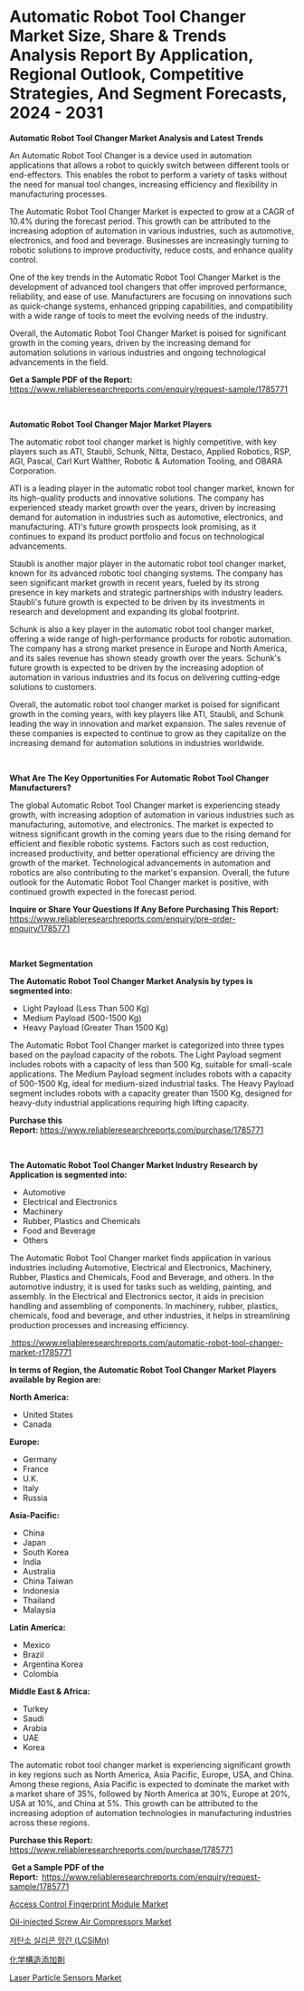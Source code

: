<p><h1>Automatic Robot Tool Changer Market Size, Share & Trends Analysis Report By Application, Regional Outlook, Competitive Strategies, And Segment Forecasts, 2024 - 2031</h1></p><p><strong>Automatic Robot Tool Changer Market Analysis and Latest Trends</strong></p>
<p><p>An Automatic Robot Tool Changer is a device used in automation applications that allows a robot to quickly switch between different tools or end-effectors. This enables the robot to perform a variety of tasks without the need for manual tool changes, increasing efficiency and flexibility in manufacturing processes.</p><p>The Automatic Robot Tool Changer Market is expected to grow at a CAGR of 10.4% during the forecast period. This growth can be attributed to the increasing adoption of automation in various industries, such as automotive, electronics, and food and beverage. Businesses are increasingly turning to robotic solutions to improve productivity, reduce costs, and enhance quality control.</p><p>One of the key trends in the Automatic Robot Tool Changer Market is the development of advanced tool changers that offer improved performance, reliability, and ease of use. Manufacturers are focusing on innovations such as quick-change systems, enhanced gripping capabilities, and compatibility with a wide range of tools to meet the evolving needs of the industry.</p><p>Overall, the Automatic Robot Tool Changer Market is poised for significant growth in the coming years, driven by the increasing demand for automation solutions in various industries and ongoing technological advancements in the field.</p></p>
<p><strong>Get a Sample PDF of the Report:&nbsp;</strong> <a href="https://www.reliableresearchreports.com/enquiry/request-sample/1785771">https://www.reliableresearchreports.com/enquiry/request-sample/1785771</a></p>
<p>&nbsp;</p>
<p><strong>Automatic Robot Tool Changer Major Market Players</strong></p>
<p><p>The automatic robot tool changer market is highly competitive, with key players such as ATI, Staubli, Schunk, Nitta, Destaco, Applied Robotics, RSP, AGI, Pascal, Carl Kurt Walther, Robotic & Automation Tooling, and OBARA Corporation.</p><p>ATI is a leading player in the automatic robot tool changer market, known for its high-quality products and innovative solutions. The company has experienced steady market growth over the years, driven by increasing demand for automation in industries such as automotive, electronics, and manufacturing. ATI's future growth prospects look promising, as it continues to expand its product portfolio and focus on technological advancements.</p><p>Staubli is another major player in the automatic robot tool changer market, known for its advanced robotic tool changing systems. The company has seen significant market growth in recent years, fueled by its strong presence in key markets and strategic partnerships with industry leaders. Staubli's future growth is expected to be driven by its investments in research and development and expanding its global footprint.</p><p>Schunk is also a key player in the automatic robot tool changer market, offering a wide range of high-performance products for robotic automation. The company has a strong market presence in Europe and North America, and its sales revenue has shown steady growth over the years. Schunk's future growth is expected to be driven by the increasing adoption of automation in various industries and its focus on delivering cutting-edge solutions to customers.</p><p>Overall, the automatic robot tool changer market is poised for significant growth in the coming years, with key players like ATI, Staubli, and Schunk leading the way in innovation and market expansion. The sales revenue of these companies is expected to continue to grow as they capitalize on the increasing demand for automation solutions in industries worldwide.</p></p>
<p>&nbsp;</p>
<p><strong>What Are The Key Opportunities For Automatic Robot Tool Changer Manufacturers?</strong></p>
<p><p>The global Automatic Robot Tool Changer market is experiencing steady growth, with increasing adoption of automation in various industries such as manufacturing, automotive, and electronics. The market is expected to witness significant growth in the coming years due to the rising demand for efficient and flexible robotic systems. Factors such as cost reduction, increased productivity, and better operational efficiency are driving the growth of the market. Technological advancements in automation and robotics are also contributing to the market's expansion. Overall, the future outlook for the Automatic Robot Tool Changer market is positive, with continued growth expected in the forecast period.</p></p>
<p><strong>Inquire or Share Your Questions If Any Before Purchasing This Report:</strong> <a href="https://www.reliableresearchreports.com/enquiry/pre-order-enquiry/1785771">https://www.reliableresearchreports.com/enquiry/pre-order-enquiry/1785771</a></p>
<p>&nbsp;</p>
<p><strong>Market Segmentation</strong></p>
<p><strong>The Automatic Robot Tool Changer Market Analysis by types is segmented into:</strong></p>
<p><ul><li>Light Payload (Less Than 500 Kg)</li><li>Medium Payload (500-1500 Kg)</li><li>Heavy Payload (Greater Than 1500 Kg)</li></ul></p>
<p><p>The Automatic Robot Tool Changer market is categorized into three types based on the payload capacity of the robots. The Light Payload segment includes robots with a capacity of less than 500 Kg, suitable for small-scale applications. The Medium Payload segment includes robots with a capacity of 500-1500 Kg, ideal for medium-sized industrial tasks. The Heavy Payload segment includes robots with a capacity greater than 1500 Kg, designed for heavy-duty industrial applications requiring high lifting capacity.</p></p>
<p><strong>Purchase this Report:&nbsp;</strong><a href="https://www.reliableresearchreports.com/purchase/1785771">https://www.reliableresearchreports.com/purchase/1785771</a></p>
<p>&nbsp;</p>
<p><strong>The Automatic Robot Tool Changer Market Industry Research by Application is segmented into:</strong></p>
<p><ul><li>Automotive</li><li>Electrical and Electronics</li><li>Machinery</li><li>Rubber, Plastics and Chemicals</li><li>Food and Beverage</li><li>Others</li></ul></p>
<p><p>The Automatic Robot Tool Changer market finds application in various industries including Automotive, Electrical and Electronics, Machinery, Rubber, Plastics and Chemicals, Food and Beverage, and others. In the automotive industry, it is used for tasks such as welding, painting, and assembly. In the Electrical and Electronics sector, it aids in precision handling and assembling of components. In machinery, rubber, plastics, chemicals, food and beverage, and other industries, it helps in streamlining production processes and increasing efficiency.</p></p>
<p><a href="https://www.reliableresearchreports.com/automatic-robot-tool-changer-market-r1785771">&nbsp;https://www.reliableresearchreports.com/automatic-robot-tool-changer-market-r1785771</a></p>
<p><strong>In terms of Region, the Automatic Robot Tool Changer Market Players available by Region are:</strong></p>
<p>
    <p> <strong> North America: </strong>
        <ul>
            <li>United States</li>
            <li>Canada</li>
        </ul>
        </p> 
    <p> <strong> Europe: </strong>
        <ul>
            <li>Germany</li>
            <li>France</li>
            <li>U.K.</li>
            <li>Italy</li>
            <li>Russia</li>
        </ul>
        </p> 
    <p> <strong> Asia-Pacific: </strong>
        <ul>
            <li>China</li>
            <li>Japan</li>
            <li>South Korea</li>
            <li>India</li>
            <li>Australia</li>
            <li>China Taiwan</li>
            <li>Indonesia</li>
            <li>Thailand</li>
            <li>Malaysia</li>
        </ul>
        </p> 
    <p> <strong> Latin America: </strong>
        <ul>
            <li>Mexico</li>
            <li>Brazil</li>
            <li>Argentina Korea</li>
            <li>Colombia</li>
        </ul>
        </p> 
    <p> <strong> Middle East & Africa: </strong>
        <ul>
            <li>Turkey</li>
            <li>Saudi</li>
            <li>Arabia</li>
            <li>UAE</li>
            <li>Korea</li>
        </ul>
    </p>
    </p>
<p><p>The automatic robot tool changer market is experiencing significant growth in key regions such as North America, Asia Pacific, Europe, USA, and China. Among these regions, Asia Pacific is expected to dominate the market with a market share of 35%, followed by North America at 30%, Europe at 20%, USA at 10%, and China at 5%. This growth can be attributed to the increasing adoption of automation technologies in manufacturing industries across these regions.</p></p>
<p><strong>Purchase this Report: </strong><a href="https://www.reliableresearchreports.com/purchase/1785771">https://www.reliableresearchreports.com/purchase/1785771</a></p>
<p>&nbsp;<strong>Get a Sample PDF of the Report:&nbsp;&nbsp;</strong><a href="https://www.reliableresearchreports.com/enquiry/request-sample/1785771">https://www.reliableresearchreports.com/enquiry/request-sample/1785771</a></p>
<p><strong></strong></p>
<p><p><a href="https://github.com/Sinjinluong3e0awx2m195k76/Market-Research-Report-List-2/blob/main/access-control-fingerprint-module-market.md">Access Control Fingerprint Module Market</a></p><p><a href="https://github.com/shotows/Market-Research-Report-List-2/blob/main/oil-injected-screw-air-compressors-market.md">Oil-injected Screw Air Compressors Market</a></p><p><a href="https://github.com/kein8762/Market-Research-Report-List-1/blob/main/710400098876.md">저탄소 실리콘 망간 (LCSiMn)</a></p><p><a href="https://github.com/TysonKub/Market-Research-Report-List-1/blob/main/5030140105155.md">化学構造添加剤</a></p><p><a href="https://issuu.com/reportprime-2/docs/laser-particle-sensors-market-size-2030.pptx">Laser Particle Sensors Market</a></p></p>
